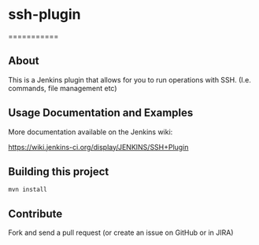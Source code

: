# ssh-plugin
===========

## About 

This is a Jenkins plugin that allows for you to run operations with SSH. (I.e. commands, file management etc)

## Usage Documentation and Examples

More documentation available on the Jenkins wiki:

https://wiki.jenkins-ci.org/display/JENKINS/SSH+Plugin

## Building this project

```shell
mvn install 
```

## Contribute

Fork and send a pull request (or create an issue on GitHub or in JIRA)

